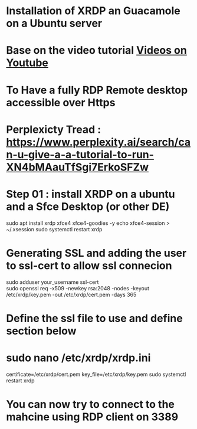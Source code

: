 # Installation of XRDP an Guacamole on a Ubuntu server
# Base on the video tutorial [Videos on Youtube](https://www.youtube.com/watch?v=gsvS2M5knOw)











# To Have a fully RDP Remote desktop accessible over Https
# Perplexicty Tread : https://www.perplexity.ai/search/can-u-give-a-a-tutorial-to-run-XN4bMAauTfSgi7ErkoSFZw

# Step 01 : install XRDP on a ubuntu and a Sfce Desktop (or other DE)
sudo apt install xrdp xfce4 xfce4-goodies -y
echo xfce4-session > ~/.xsession
sudo systemctl restart xrdp

# Generating SSL and adding the user to ssl-cert to allow ssl connecion
sudo adduser your_username ssl-cert  
sudo openssl req -x509 -newkey rsa:2048 -nodes -keyout /etc/xrdp/key.pem -out /etc/xrdp/cert.pem -days 365

# Define the ssl file to use and define section below
# sudo nano /etc/xrdp/xrdp.ini
certificate=/etc/xrdp/cert.pem
key_file=/etc/xrdp/key.pem
sudo systemctl restart xrdp

 

# You can now try to connect to the mahcine using RDP client on 3389
